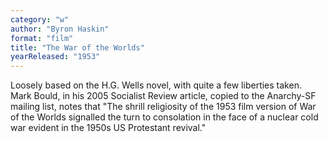 ```yaml
---
category: "w"
author: "Byron Haskin"
format: "film"
title: "The War of the Worlds"
yearReleased: "1953"
---
```

Loosely based on the H.G. Wells novel, with 			quite a few liberties taken.
 
Mark Bould, in his 2005 Socialist Review 			article, copied to the Anarchy-SF mailing list, notes that "The 			shrill religiosity of the 1953 film version of War of the Worlds 			signalled the turn to consolation in the face of a nuclear cold war 			evident in the 1950s US Protestant revival."
 